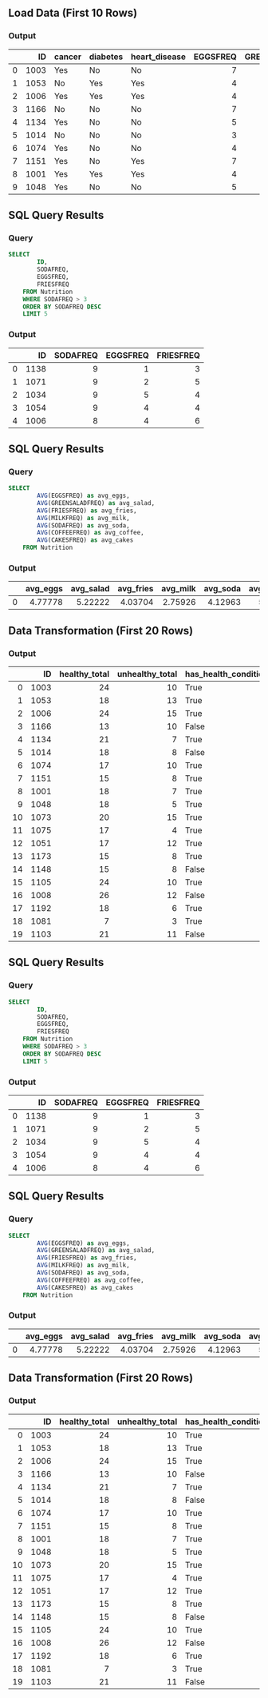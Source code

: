 ## Load Data (First 10 Rows)

### Output
|    |   ID | cancer   | diabetes   | heart_disease   |   EGGSFREQ |   GREENSALADFREQ |   FRIESFREQ |   MILKFREQ |   SODAFREQ |   COFFEEFREQ |   CAKESFREQ |
|---:|-----:|:---------|:-----------|:----------------|-----------:|-----------------:|------------:|-----------:|-----------:|-------------:|------------:|
|  0 | 1003 | Yes      | No         | No              |          7 |                7 |           2 |          1 |          7 |            9 |           1 |
|  1 | 1053 | No       | Yes        | Yes             |          4 |                5 |           5 |          1 |          7 |            8 |           1 |
|  2 | 1006 | Yes      | Yes        | Yes             |          4 |                6 |           6 |          5 |          8 |            9 |           1 |
|  3 | 1166 | No       | No         | No              |          7 |                3 |           2 |          2 |          1 |            1 |           7 |
|  4 | 1134 | Yes      | No         | No              |          5 |                6 |           3 |          1 |          3 |            9 |           1 |
|  5 | 1014 | No       | No         | No              |          3 |                6 |           5 |          1 |          1 |            8 |           2 |
|  6 | 1074 | Yes      | No         | No              |          4 |                3 |           2 |          1 |          5 |            9 |           3 |
|  7 | 1151 | Yes      | No         | Yes             |          7 |                4 |           3 |          3 |          2 |            1 |           3 |
|  8 | 1001 | Yes      | Yes        | Yes             |          4 |                4 |           5 |          1 |          1 |            9 |           1 |
|  9 | 1048 | Yes      | No         | No              |          5 |                3 |           2 |          1 |          1 |            9 |           2 |

## SQL Query Results

### Query
```sql
SELECT 
        ID, 
        SODAFREQ, 
        EGGSFREQ, 
        FRIESFREQ 
    FROM Nutrition 
    WHERE SODAFREQ > 3 
    ORDER BY SODAFREQ DESC 
    LIMIT 5
```

### Output
|    |   ID |   SODAFREQ |   EGGSFREQ |   FRIESFREQ |
|---:|-----:|-----------:|-----------:|------------:|
|  0 | 1138 |          9 |          1 |           3 |
|  1 | 1071 |          9 |          2 |           5 |
|  2 | 1034 |          9 |          5 |           4 |
|  3 | 1054 |          9 |          4 |           4 |
|  4 | 1006 |          8 |          4 |           6 |

## SQL Query Results

### Query
```sql
SELECT 
        AVG(EGGSFREQ) as avg_eggs,
        AVG(GREENSALADFREQ) as avg_salad,
        AVG(FRIESFREQ) as avg_fries,
        AVG(MILKFREQ) as avg_milk,
        AVG(SODAFREQ) as avg_soda,
        AVG(COFFEEFREQ) as avg_coffee,
        AVG(CAKESFREQ) as avg_cakes
    FROM Nutrition
```

### Output
|    |   avg_eggs |   avg_salad |   avg_fries |   avg_milk |   avg_soda |   avg_coffee |   avg_cakes |
|---:|-----------:|------------:|------------:|-----------:|-----------:|-------------:|------------:|
|  0 |    4.77778 |     5.22222 |     4.03704 |    2.75926 |    4.12963 |      5.88889 |     2.16667 |

## Data Transformation (First 20 Rows)

### Output
|    |   ID |   healthy_total |   unhealthy_total | has_health_condition   |
|---:|-----:|----------------:|------------------:|:-----------------------|
|  0 | 1003 |              24 |                10 | True                   |
|  1 | 1053 |              18 |                13 | True                   |
|  2 | 1006 |              24 |                15 | True                   |
|  3 | 1166 |              13 |                10 | False                  |
|  4 | 1134 |              21 |                 7 | True                   |
|  5 | 1014 |              18 |                 8 | False                  |
|  6 | 1074 |              17 |                10 | True                   |
|  7 | 1151 |              15 |                 8 | True                   |
|  8 | 1001 |              18 |                 7 | True                   |
|  9 | 1048 |              18 |                 5 | True                   |
| 10 | 1073 |              20 |                15 | True                   |
| 11 | 1075 |              17 |                 4 | True                   |
| 12 | 1051 |              17 |                12 | True                   |
| 13 | 1173 |              15 |                 8 | True                   |
| 14 | 1148 |              15 |                 8 | False                  |
| 15 | 1105 |              24 |                10 | True                   |
| 16 | 1008 |              26 |                12 | False                  |
| 17 | 1192 |              18 |                 6 | True                   |
| 18 | 1081 |               7 |                 3 | True                   |
| 19 | 1103 |              21 |                11 | False                  |

## SQL Query Results

### Query
```sql
SELECT 
        ID, 
        SODAFREQ, 
        EGGSFREQ, 
        FRIESFREQ 
    FROM Nutrition 
    WHERE SODAFREQ > 3 
    ORDER BY SODAFREQ DESC 
    LIMIT 5
```

### Output
|    |   ID |   SODAFREQ |   EGGSFREQ |   FRIESFREQ |
|---:|-----:|-----------:|-----------:|------------:|
|  0 | 1138 |          9 |          1 |           3 |
|  1 | 1071 |          9 |          2 |           5 |
|  2 | 1034 |          9 |          5 |           4 |
|  3 | 1054 |          9 |          4 |           4 |
|  4 | 1006 |          8 |          4 |           6 |

## SQL Query Results

### Query
```sql
SELECT 
        AVG(EGGSFREQ) as avg_eggs,
        AVG(GREENSALADFREQ) as avg_salad,
        AVG(FRIESFREQ) as avg_fries,
        AVG(MILKFREQ) as avg_milk,
        AVG(SODAFREQ) as avg_soda,
        AVG(COFFEEFREQ) as avg_coffee,
        AVG(CAKESFREQ) as avg_cakes
    FROM Nutrition
```

### Output
|    |   avg_eggs |   avg_salad |   avg_fries |   avg_milk |   avg_soda |   avg_coffee |   avg_cakes |
|---:|-----------:|------------:|------------:|-----------:|-----------:|-------------:|------------:|
|  0 |    4.77778 |     5.22222 |     4.03704 |    2.75926 |    4.12963 |      5.88889 |     2.16667 |

## Data Transformation (First 20 Rows)

### Output
|    |   ID |   healthy_total |   unhealthy_total | has_health_condition   |
|---:|-----:|----------------:|------------------:|:-----------------------|
|  0 | 1003 |              24 |                10 | True                   |
|  1 | 1053 |              18 |                13 | True                   |
|  2 | 1006 |              24 |                15 | True                   |
|  3 | 1166 |              13 |                10 | False                  |
|  4 | 1134 |              21 |                 7 | True                   |
|  5 | 1014 |              18 |                 8 | False                  |
|  6 | 1074 |              17 |                10 | True                   |
|  7 | 1151 |              15 |                 8 | True                   |
|  8 | 1001 |              18 |                 7 | True                   |
|  9 | 1048 |              18 |                 5 | True                   |
| 10 | 1073 |              20 |                15 | True                   |
| 11 | 1075 |              17 |                 4 | True                   |
| 12 | 1051 |              17 |                12 | True                   |
| 13 | 1173 |              15 |                 8 | True                   |
| 14 | 1148 |              15 |                 8 | False                  |
| 15 | 1105 |              24 |                10 | True                   |
| 16 | 1008 |              26 |                12 | False                  |
| 17 | 1192 |              18 |                 6 | True                   |
| 18 | 1081 |               7 |                 3 | True                   |
| 19 | 1103 |              21 |                11 | False                  |

